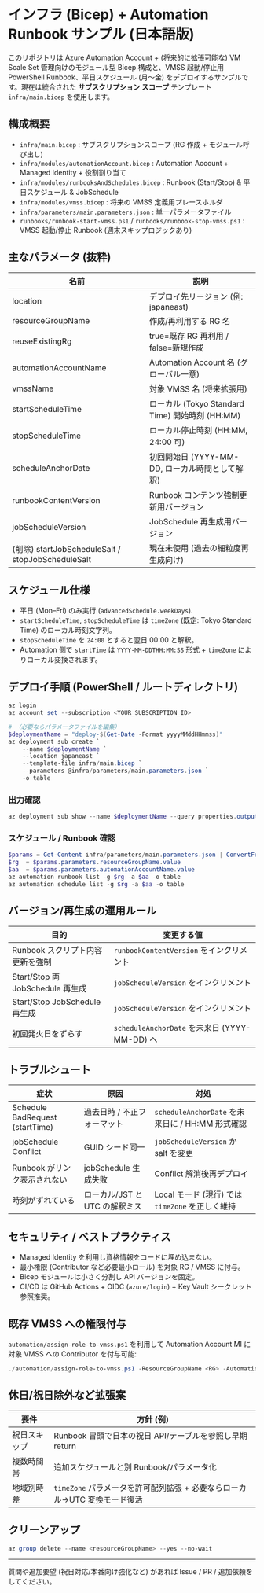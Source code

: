 # インフラ (Bicep) + Automation Runbook サンプル (日本語版)

このリポジトリは Azure Automation Account + (将来的に拡張可能な) VM Scale Set 管理向けのモジュール型 Bicep 構成と、VMSS 起動/停止用 PowerShell Runbook、平日スケジュール (月～金) をデプロイするサンプルです。現在は統合された **サブスクリプション スコープ** テンプレート `infra/main.bicep` を使用します。

## 構成概要
- `infra/main.bicep` : サブスクリプションスコープ (RG 作成 + モジュール呼び出し)
- `infra/modules/automationAccount.bicep` : Automation Account + Managed Identity + 役割割り当て
- `infra/modules/runbooksAndSchedules.bicep` : Runbook (Start/Stop) & 平日スケジュール & JobSchedule
- `infra/modules/vmss.bicep` : 将来の VMSS 定義用プレースホルダ
- `infra/parameters/main.parameters.json` : 単一パラメータファイル
- `runbooks/runbook-start-vmss.ps1` / `runbooks/runbook-stop-vmss.ps1` : VMSS 起動/停止 Runbook (週末スキップロジックあり)

## 主なパラメータ (抜粋)
| 名前 | 説明 |
|------|------|
| location | デプロイ先リージョン (例: japaneast) |
| resourceGroupName | 作成/再利用する RG 名 |
| reuseExistingRg | true=既存 RG 再利用 / false=新規作成 |
| automationAccountName | Automation Account 名 (グローバル一意) |
| vmssName | 対象 VMSS 名 (将来拡張用) |
| startScheduleTime | ローカル (Tokyo Standard Time) 開始時刻 (HH:MM) |
| stopScheduleTime | ローカル停止時刻 (HH:MM, 24:00 可) |
| scheduleAnchorDate | 初回開始日 (YYYY-MM-DD, ローカル時間として解釈) |
| runbookContentVersion | Runbook コンテンツ強制更新用バージョン |
| jobScheduleVersion | JobSchedule 再生成用バージョン |
| (削除) startJobScheduleSalt / stopJobScheduleSalt | 現在未使用 (過去の細粒度再生成向け) |

## スケジュール仕様
* 平日 (Mon–Fri) のみ実行 (`advancedSchedule.weekDays`).
* `startScheduleTime`, `stopScheduleTime` は `timeZone` (既定: Tokyo Standard Time) のローカル時刻文字列。
* `stopScheduleTime` を `24:00` とすると翌日 00:00 と解釈。
* Automation 側で `startTime` は `YYYY-MM-DDTHH:MM:SS` 形式 + `timeZone` によりローカル変換されます。

## デプロイ手順 (PowerShell / ルートディレクトリ)
```powershell
az login
az account set --subscription <YOUR_SUBSCRIPTION_ID>

# （必要ならパラメータファイルを編集）
$deploymentName = "deploy-$(Get-Date -Format yyyyMMddHHmmss)"
az deployment sub create `
	--name $deploymentName `
	--location japaneast `
	--template-file infra/main.bicep `
	--parameters @infra/parameters/main.parameters.json `
	-o table
```

### 出力確認
```powershell
az deployment sub show --name $deploymentName --query properties.outputs
```

### スケジュール / Runbook 確認
```powershell
$params = Get-Content infra/parameters/main.parameters.json | ConvertFrom-Json
$rg  = $params.parameters.resourceGroupName.value
$aa  = $params.parameters.automationAccountName.value
az automation runbook list -g $rg -a $aa -o table
az automation schedule list -g $rg -a $aa -o table
```

## バージョン/再生成の運用ルール
| 目的 | 変更する値 |
|------|-------------|
| Runbook スクリプト内容更新を強制 | `runbookContentVersion` をインクリメント |
| Start/Stop 両 JobSchedule 再生成 | `jobScheduleVersion` をインクリメント |
| Start/Stop JobSchedule 再生成 | `jobScheduleVersion` をインクリメント |
| 初回発火日をずらす | `scheduleAnchorDate` を未来日 (YYYY-MM-DD) へ |

## トラブルシュート
| 症状 | 原因 | 対処 |
|------|------|------|
| Schedule BadRequest (startTime) | 過去日時 / 不正フォーマット | `scheduleAnchorDate` を未来日に / HH:MM 形式確認 |
| jobSchedule Conflict | GUID シード同一 | `jobScheduleVersion` か salt を変更 |
| Runbook がリンク表示されない | jobSchedule 生成失敗 | Conflict 解消後再デプロイ |
| 時刻がずれている | ローカル/JST と UTC の解釈ミス | Local モード (現行) では `timeZone` を正しく維持 |

## セキュリティ / ベストプラクティス
* Managed Identity を利用し資格情報をコードに埋め込まない。
* 最小権限 (Contributor など必要最小ロール) を対象 RG / VMSS に付与。
* Bicep モジュールは小さく分割し API バージョンを固定。
* CI/CD は GitHub Actions + OIDC (`azure/login`) + Key Vault シークレット参照推奨。

## 既存 VMSS への権限付与
`automation/assign-role-to-vmss.ps1` を利用して Automation Account MI に対象 VMSS への Contributor を付与可能:
```powershell
./automation/assign-role-to-vmss.ps1 -ResourceGroupName <RG> -AutomationAccountName <AA> -VmssName <VMSS>
```

## 休日/祝日除外など拡張案
| 要件 | 方針 (例) |
|------|-----------|
| 祝日スキップ | Runbook 冒頭で日本の祝日 API/テーブルを参照し早期 return |
| 複数時間帯 | 追加スケジュールと別 Runbook/パラメータ化 |
| 地域別時差 | `timeZone` パラメータを許可配列拡張 + 必要ならローカル→UTC 変換モード復活 |

## クリーンアップ
```powershell
az group delete --name <resourceGroupName> --yes --no-wait
```

---
質問や追加要望 (祝日対応/本番向け強化など) があれば Issue / PR / 追加依頼をしてください。


